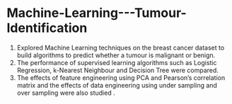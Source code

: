 # Machine-Learning---Tumour-Identification

1. Explored Machine Learning techniques on the breast cancer dataset to build algorithms to predict whether a tumour is malignant or benign.
2. The performance of supervised learning algorithms such as Logistic Regression, k-Nearest Neighbour and Decision Tree were compared.
3. The effects of feature engineering using PCA and Pearson’s correlation matrix and the effects of data engineering using under sampling and over sampling were also studied .


